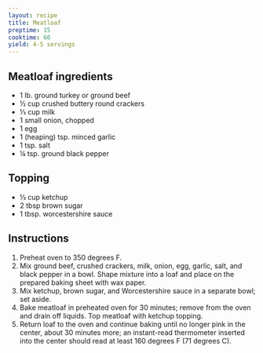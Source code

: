 ```yaml
---
layout: recipe
title: Meatloaf
preptime: 15
cooktime: 60
yield: 4-5 servings
---
```

## Meatloaf ingredients
- 1 lb. ground turkey or ground beef
- ½ cup crushed buttery round crackers
- ⅓ cup milk
- 1 small onion, chopped
- 1 egg
- 1 (heaping) tsp. minced garlic
- 1 tsp. salt
- ¼ tsp. ground black pepper

## Topping
- ⅓ cup ketchup
- 2 tbsp brown sugar
- 1 tbsp. worcestershire sauce

## Instructions
1. Preheat oven to 350 degrees F.
2. Mix ground beef, crushed crackers, milk, onion, egg, garlic, salt, and black pepper in a bowl. Shape mixture into a loaf and place on the prepared baking sheet with wax paper.
3. Mix ketchup, brown sugar, and Worcestershire sauce in a separate bowl; set aside.
4. Bake meatloaf in preheated oven for 30 minutes; remove from the oven and drain off liquids. Top meatloaf with ketchup topping.
5. Return loaf to the oven and continue baking until no longer pink in the center, about 30 minutes more; an instant-read thermometer inserted into the center should read at least 160 degrees F (71 degrees C). 